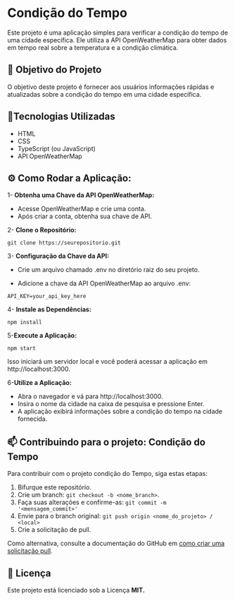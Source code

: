 # Condição do Tempo
Este projeto é uma aplicação simples para verificar a condição do tempo de uma cidade específica. Ele utiliza a API OpenWeatherMap para obter dados em tempo real sobre a temperatura e a condição climática.
## 🎯 Objetivo do Projeto
O objetivo deste projeto é fornecer aos usuários informações rápidas e atualizadas sobre a condição do tempo em uma cidade específica.

## 🔗Tecnologias Utilizadas
* HTML
* CSS
* TypeScript (ou JavaScript)
* API OpenWeatherMap

## ⚙ Como Rodar a Aplicação:
1- <b>Obtenha uma Chave da API OpenWeatherMap:</b>

* Acesse OpenWeatherMap e crie uma conta.
* Após criar a conta, obtenha sua chave de API.
 
 2- <b>Clone o Repositório:</b>

```
git clone https://seurepositorio.git
```
3- <b>Configuração da Chave da API:</b>

* Crie um arquivo chamado .env no diretório raiz do seu projeto.

* Adicione a chave da API OpenWeatherMap ao arquivo .env:
```
API_KEY=your_api_key_here
```
4- <b> Instale as Dependências: </b>
```
npm install
```
5-<b>Execute a Aplicação:</b>

```
npm start
```

Isso iniciará um servidor local e você poderá acessar a aplicação em http://localhost:3000.

6-<b>Utilize a Aplicação:</b>

* Abra o navegador e vá para http://localhost:3000.
* Insira o nome da cidade na caixa de pesquisa e pressione Enter.
* A aplicação exibirá informações sobre a condição do tempo na cidade fornecida.

## 📫 Contribuindo para o projeto: Condição do Tempo

Para contribuir com o projeto condição do Tempo, siga estas etapas:

1. Bifurque este repositório.
2. Crie um branch: `git checkout -b <nome_branch>`.
3. Faça suas alterações e confirme-as: `git commit -m '<mensagem_commit>'`
4. Envie para o branch original: `git push origin <nome_do_projeto> / <local>`
5. Crie a solicitação de pull.

Como alternativa, consulte a documentação do GitHub em [como criar uma solicitação pull](https://help.github.com/en/github/collaborating-with-issues-and-pull-requests/creating-a-pull-request).

## 📄 Licença
Este projeto está licenciado sob a Licença <b>MIT.</b>
